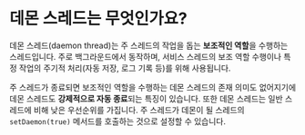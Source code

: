 # 데몬 스레드는 무엇인가요?
데몬 스레드(daemon thread)는 주 스레드의 작업을 돕는 **보조적인 역할**을 수행하는 스레드입니다. 주로 백그라운드에서 동작하며, 서비스 스레드의 보조 역할 수행이나 특정 작업의 주기적 처리(자동 저장, 로그 기록 등)를 위해 사용됩니다. 

주 스레드가 종료되면 보조적인 역할을 수행하는 데몬 스레드의 존재 의미도 없어지기에 데몬 스레드도 **강제적으로 자동 종료**되는 특징이 있습니다. 또한 데몬 스레드는 일반 스레드에 비해 낮은 우선순위를 가집니다. 주 스레드가 데몬이 될 스레드의 `setDaemon(true)` 메서드를 호출하는 것으로 설정할 수 있습니다.
